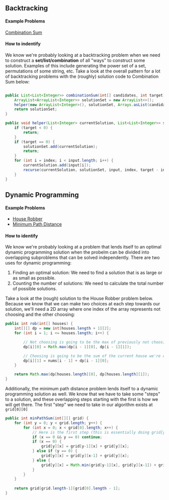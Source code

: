 ## Backtracking

#### Example Problems
[Combination Sum](https://leetcode.com/problems/combination-sum/description/)

#### How to indentify

We know we're probably looking at a backtracking problem when we need to construct a **set/list/combination** of all "ways" to construct some solution. Examples of this include generating the power set of a set, permutations of some string, etc. Take a look at the overall pattern for a lot of backtracking problems with the (roughly) solution code to Combination Sum below:

```Java

public List<List<Integer>> combinationSum(int[] candidates, int target) {
    ArrayList<ArrayList<Integer>> solutionSet = new ArrayList<>();
    helper(new ArrayList<Integer>(), solutionSet, Arrays.asList(candidates), 0, target);
    return solutionSet;
}

public void helper(List<Integer> currentSolution, List<List<Integer>> solutionSet, List<Integer> input, int index, int target) {
    if (target < 0) {
        return;
    }
    if (target == 0) {
        solutionSet.add(currentSolution);
        return;
    }
    for (int i = index; i < input.length; i++) {
        currentSolution.add(input[i]);
        recurse(currentSolution, solutionSet, input, index, target - input[i]);
    }
}

```

## Dynamic Programming

#### Example Problems
 - [House Robber](https://leetcode.com/problems/house-robber/description/)
 - [Minimum Path Distance]()

#### How to identify
We know we're probably looking at a problem that lends itself to an optimal dynamic programming solution when the probelm can be divided into overlapping subproblems that can be solved independently. There are two uses for dynamic programming:

1. Finding an optimal solution: We need to find a solution that is as large or as small as possible.
2. Counting the number of solutions: We need to calculate the total number of possible solutions.

Take a look at the (rough) solution to the House Robber problem below. Because we know that we can make two choices at each step towards our solution, we'll need a 2D array where one index of the array represents not choosing and the other choosing:

```Java
public int rob(int[] houses) {
    int[][] dp = new int[houses.length + 1][2];
    for (int i = 1; i <= houses.length; i++) {

        // Not choosing is going to be the max of previously not choosing and previously choosing
        dp[i][0] = Math.max(dp[i - 1][0], dp[i - 1][1]);

        // Choosing is going to be the sum of the current house we're choosing and previously not choosing
        dp[i][1] = nums[i - 1] + dp[i - 1][0];
    }

    return Math.max(dp[houses.length][0], dp[houses.length][1]);
}
```

Additionally, the minimum path distance problem lends itself to a dynamic programming solution as well. We know that we have to take some "steps" to a solution, and these overlapping steps starting with the first is how we will get there. The first "step" we need to take in our algorithm exists at `grid[0][0]`

```Java
public int minPathSum(int[][] grid) {
    for (int y = 0; y < grid.length; y++) {
        for (int x = 0; x < grid[0].length; x++) {
            // Here is the first step (this is essentially doing grid[y][x] = grid[y][x])
            if (x == 0 && y == 0) continue;
            if (x == 0) {
                grid[y][x] = grid[y-1][x] + grid[y][x];
            } else if (y == 0) {
                grid[y][x] = grid[y][x-1] + grid[y][x];
            } else {
                grid[y][x] = Math.min(grid[y-1][x], grid[y][x-1]) + grid[y][x];
            }
        }
    }
    
    return grid[grid.length-1][grid[0].length - 1];
}
```

## 

